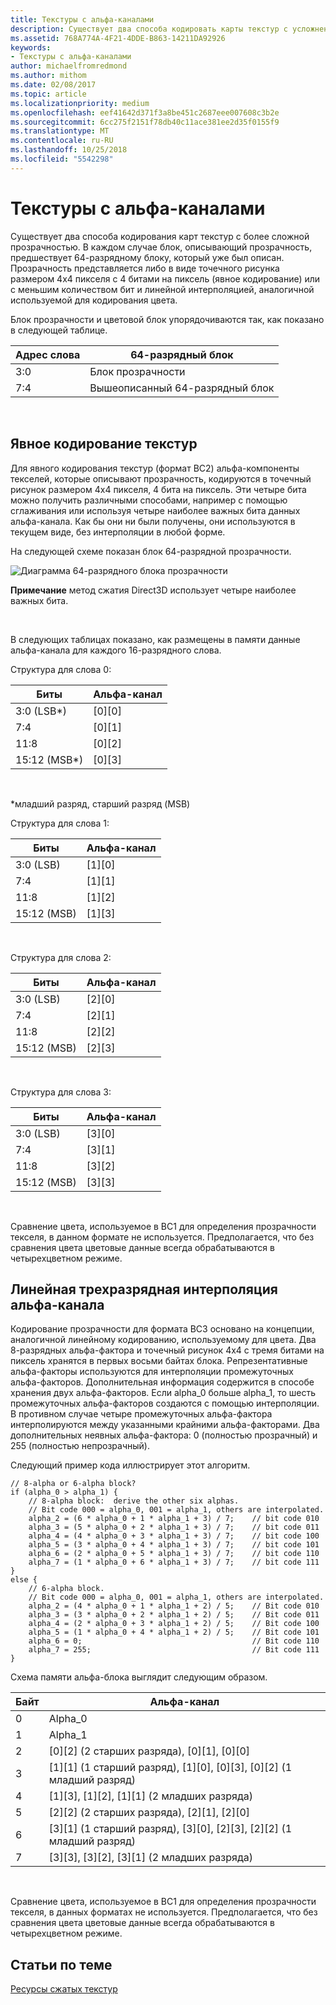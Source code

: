 ```yaml
---
title: Текстуры с альфа-каналами
description: Существует два способа кодировать карты текстур с усложненной прозрачностью.
ms.assetid: 768A774A-4F21-4DDE-B863-14211DA92926
keywords:
- Текстуры с альфа-каналами
author: michaelfromredmond
ms.author: mithom
ms.date: 02/08/2017
ms.topic: article
ms.localizationpriority: medium
ms.openlocfilehash: eef41642d371f3a8be451c2687eee007608c3b2e
ms.sourcegitcommit: 6cc275f2151f78db40c11ace381ee2d35f0155f9
ms.translationtype: MT
ms.contentlocale: ru-RU
ms.lasthandoff: 10/25/2018
ms.locfileid: "5542298"
---
```

# <a name="textures-with-alpha-channels"></a>Текстуры с альфа-каналами


Существует два способа кодирования карт текстур с более сложной прозрачностью. В каждом случае блок, описывающий прозрачность, предшествует 64-разрядному блоку, который уже был описан. Прозрачность представляется либо в виде точечного рисунка размером 4x4 пикселя с 4 битами на пиксель (явное кодирование) или с меньшим количеством бит и линейной интерполяцией, аналогичной используемой для кодирования цвета.

Блок прозрачности и цветовой блок упорядочиваются так, как показано в следующей таблице.

| Адрес слова | 64-разрядный блок                      |
|--------------|-----------------------------------|
| 3:0          | Блок прозрачности                |
| 7:4          | Вышеописанный 64-разрядный блок |

 

## <a name="span-idexplicit-texture-encodingspanspan-idexplicit-texture-encodingspanspan-idexplicit-texture-encodingspanexplicit-texture-encoding"></a><span id="Explicit-Texture-Encoding"></span><span id="explicit-texture-encoding"></span><span id="EXPLICIT-TEXTURE-ENCODING"></span>Явное кодирование текстур


Для явного кодирования текстур (формат BC2) альфа-компоненты текселей, которые описывают прозрачность, кодируются в точечный рисунок размером 4x4 пикселя, 4 бита на пиксель. Эти четыре бита можно получить различными способами, например с помощью сглаживания или используя четыре наиболее важных бита данных альфа-канала. Как бы они ни были получены, они используются в текущем виде, без интерполяции в любой форме.

На следующей схеме показан блок 64-разрядной прозрачности.

![Диаграмма 64-разрядного блока прозрачности](images/colors4.png)

**Примечание**  метод сжатия Direct3D использует четыре наиболее важных бита.

 

В следующих таблицах показано, как размещены в памяти данные альфа-канала для каждого 16-разрядного слова.

Структура для слова 0:

| Биты          | Альфа-канал      |
|---------------|------------|
| 3:0 (LSB\*)   | \[0\]\[0\] |
| 7:4           | \[0\]\[1\] |
| 11:8          | \[0\]\[2\] |
| 15:12 (MSB\*) | \[0\]\[3\] |

 

\*младший разряд, старший разряд (MSB)

Структура для слова 1:

| Биты        | Альфа-канал      |
|-------------|------------|
| 3:0 (LSB)   | \[1\]\[0\] |
| 7:4         | \[1\]\[1\] |
| 11:8        | \[1\]\[2\] |
| 15:12 (MSB) | \[1\]\[3\] |

 

Структура для слова 2:

| Биты        | Альфа-канал      |
|-------------|------------|
| 3:0 (LSB)   | \[2\]\[0\] |
| 7:4         | \[2\]\[1\] |
| 11:8        | \[2\]\[2\] |
| 15:12 (MSB) | \[2\]\[3\] |

 

Структура для слова 3:

| Биты        | Альфа-канал      |
|-------------|------------|
| 3:0 (LSB)   | \[3\]\[0\] |
| 7:4         | \[3\]\[1\] |
| 11:8        | \[3\]\[2\] |
| 15:12 (MSB) | \[3\]\[3\] |

 

Сравнение цвета, используемое в BC1 для определения прозрачности текселя, в данном формате не используется. Предполагается, что без сравнения цвета цветовые данные всегда обрабатываются в четырехцветном режиме.

## <a name="span-idthree-bit-linear-alpha-interpolationspanspan-idthree-bit-linear-alpha-interpolationspanspan-idthree-bit-linear-alpha-interpolationspanthree-bit-linear-alpha-interpolation"></a><span id="Three-Bit-Linear-Alpha-Interpolation"></span><span id="three-bit-linear-alpha-interpolation"></span><span id="THREE-BIT-LINEAR-ALPHA-INTERPOLATION"></span>Линейная трехразрядная интерполяция альфа-канала


Кодирование прозрачности для формата BC3 основано на концепции, аналогичной линейному кодированию, используемому для цвета. Два 8-разрядных альфа-фактора и точечный рисунок 4x4 с тремя битами на пиксель хранятся в первых восьми байтах блока. Репрезентативные альфа-факторы используются для интерполяции промежуточных альфа-факторов. Дополнительная информация содержится в способе хранения двух альфа-факторов. Если alpha\_0 больше alpha\_1, то шесть промежуточных альфа-факторов создаются с помощью интерполяции. В противном случае четыре промежуточных альфа-фактора интерполируются между указанными крайними альфа-факторами. Два дополнительных неявных альфа-фактора: 0 (полностью прозрачный) и 255 (полностью непрозрачный).

Следующий пример кода иллюстрирует этот алгоритм.

```
// 8-alpha or 6-alpha block?    
if (alpha_0 > alpha_1) {    
    // 8-alpha block:  derive the other six alphas.    
    // Bit code 000 = alpha_0, 001 = alpha_1, others are interpolated.
    alpha_2 = (6 * alpha_0 + 1 * alpha_1 + 3) / 7;    // bit code 010
    alpha_3 = (5 * alpha_0 + 2 * alpha_1 + 3) / 7;    // bit code 011
    alpha_4 = (4 * alpha_0 + 3 * alpha_1 + 3) / 7;    // bit code 100
    alpha_5 = (3 * alpha_0 + 4 * alpha_1 + 3) / 7;    // bit code 101
    alpha_6 = (2 * alpha_0 + 5 * alpha_1 + 3) / 7;    // bit code 110
    alpha_7 = (1 * alpha_0 + 6 * alpha_1 + 3) / 7;    // bit code 111  
}    
else {  
    // 6-alpha block.    
    // Bit code 000 = alpha_0, 001 = alpha_1, others are interpolated.
    alpha_2 = (4 * alpha_0 + 1 * alpha_1 + 2) / 5;    // Bit code 010
    alpha_3 = (3 * alpha_0 + 2 * alpha_1 + 2) / 5;    // Bit code 011
    alpha_4 = (2 * alpha_0 + 3 * alpha_1 + 2) / 5;    // Bit code 100
    alpha_5 = (1 * alpha_0 + 4 * alpha_1 + 2) / 5;    // Bit code 101
    alpha_6 = 0;                                      // Bit code 110
    alpha_7 = 255;                                    // Bit code 111
}
```

Схема памяти альфа-блока выглядит следующим образом.

| Байт | Альфа-канал                                                          |
|------|----------------------------------------------------------------|
| 0    | Alpha\_0                                                       |
| 1    | Alpha\_1                                                       |
| 2    | \[0\]\[2\] (2 старших разряда), \[0\]\[1\], \[0\]\[0\]                    |
| 3    | \[1\]\[1\] (1 старший разряд), \[1\]\[0\], \[0\]\[3\], \[0\]\[2\] (1 младший разряд) |
| 4    | \[1\]\[3\], \[1\]\[2\], \[1\]\[1\] (2 младших разряда)                    |
| 5    | \[2\]\[2\] (2 старших разряда), \[2\]\[1\], \[2\]\[0\]                    |
| 6    | \[3\]\[1\] (1 старший разряд), \[3\]\[0\], \[2\]\[3\], \[2\]\[2\] (1 младший разряд) |
| 7    | \[3\]\[3\], \[3\]\[2\], \[3\]\[1\] (2 младших разряда)                    |

 

Сравнение цвета, используемое в BC1 для определения прозрачности текселя, в данных форматах не используется. Предполагается, что без сравнения цвета цветовые данные всегда обрабатываются в четырехцветном режиме.

## <a name="span-idrelated-topicsspanrelated-topics"></a><span id="related-topics"></span>Статьи по теме


[Ресурсы сжатых текстур](compressed-texture-resources.md)

 

 





